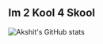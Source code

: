 ## Im 2 Kool 4 Skool

<!--
**akshtshrma24/akshtshrma24** is a ✨ _special_ ✨ repository because its `README.md` (this file) appears on your GitHub profile.

Here are some ideas to get you started:

- 🔭 I’m currently working on ...
- 🌱 I’m currently learning ...
- 👯 I’m looking to collaborate on ...
- 🤔 I’m looking for help with ...
- 💬 Ask me about ...
- 📫 How to reach me: ...
- 😄 Pronouns: ...
- ⚡ Fun fact: ...
-->

![Akshit's GitHub stats](https://github-readme-stats.vercel.app/api?username=akshtshrma24&show_icons=true&theme=radical)
